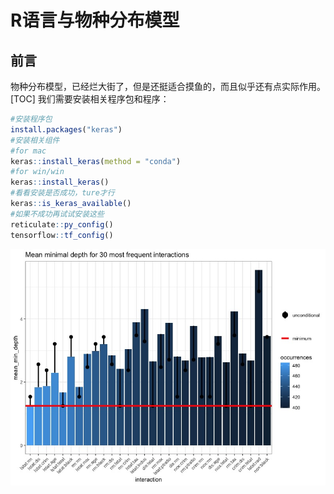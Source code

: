 # R语言与物种分布模型
## 前言
物种分布模型，已经烂大街了，但是还挺适合摸鱼的，而且似乎还有点实际作用。
[TOC]
我们需要安装相关程序包和程序：
```r
#安装程序包
install.packages("keras")
#安装相关组件
#for mac
keras::install_keras(method = "conda")
#for win/win
keras::install_keras()
#看看安装是否成功，ture才行
keras::is_keras_available()
#如果不成功再试试安装这些
reticulate::py_config()
tensorflow::tf_config()
```
![plot7](Rmodel/Rplot7.jpeg)
